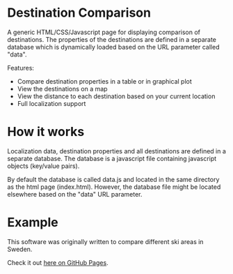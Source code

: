 # Destination Comparison 

A generic HTML/CSS/Javascript page for displaying comparison of 
destinations. The properties of the destinations are defined in
a separate database which is dynamically loaded based on the
URL parameter called "data". 

Features:

* Compare destination properties in a table or in graphical plot
* View the destinations on a map
* View the distance to each destination based on your current location
* Full localization support

# How it works

Localization data, destination properties and all destinations are
defined in a separate database. The database is a javascript file
containing javascript objects (key/value pairs).

By default the database is called data.js and located in the same
directory as the html page (index.html). However, the database
file might be located elsewhere based on the "data" URL parameter.

# Example

This software was originally written to compare different ski
areas in Sweden. 

Check it out [here on GitHub Pages](https://midstar.github.io/sweski/html/index.html).
